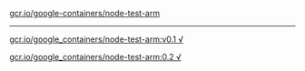 [gcr.io/google-containers/node-test-arm](https://hub.docker.com/r/anjia0532/node-test-arm/tags/) 

----
[gcr.io/google_containers/node-test-arm:v0.1 √](https://hub.docker.com/r/anjia0532/node-test-arm/tags/)

[gcr.io/google_containers/node-test-arm:0.2 √](https://hub.docker.com/r/anjia0532/node-test-arm/tags/)


